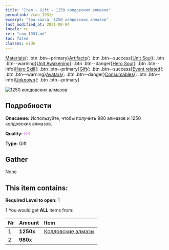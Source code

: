 ```yaml
---
title: "Item - Gift - 1250 колдовских алмазов"
permalink: /con_1931/
excerpt: "Эра хаоса  1250 колдовских алмазов"
last_modified_at: 2021-08-04
locale: ru
ref: "con_1931.md"
toc: false
classes: wide
---
```

 [Materials](/ItemsRU/){: .btn .btn--primary}[Artifacts](/ItemsRU/Artifacts/){: .btn .btn--success}[Unit Soul](/ItemsRU/UnitSoul/){: .btn .btn--warning}[Unit Awakening](/ItemsRU/UnitAwakening/){: .btn .btn--danger}[Hero Soul](/ItemsRU/HeroSoul/){: .btn .btn--info}[Hero Skill](/ItemsRU/HeroSkill/){: .btn .btn--primary}[Gift](/ItemsRU/Gift/){: .btn .btn--success}[Event related](/ItemsRU/Events/){: .btn .btn--warning}[Avatars](/ItemsRU/Avatars/){: .btn .btn--danger}[Consumables](/ItemsRU/Consumables/){: .btn .btn--info}[Unknown](/ItemsRU/Unknown/){: .btn .btn--primary}

 ![1250 колдовских алмазов](/images/t/i_10040.png)

## Подробности
 **Описание:** Используйте, чтобы получить 980 алмазов и 1250 колдовских алмазов.

 **Quality:** <span style="color: #DA70D6">OK</span>

 **Type:** Gift

## Gather

  None

## This item contains:

 **Required Level to open:** 1

 1 You would get **ALL** items  from:

  | Nr | Amount |     Item    |
  |:---|:-------|:------------|
  | 1 |  **1250x** | [Колдовские алмазы](/ItemsRU/con_554/) |  | 
  | 2 |  **980x** | <i class="fas fa-gem"/> |  | 
